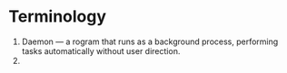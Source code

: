 # Terminology

1. Daemon &#8212; a rogram that runs as a background process, performing tasks automatically without user direction.
2. 